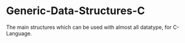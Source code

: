 Generic-Data-Structures-C
=========================

The main structures which can be used with almost all datatype, for C-Language.
